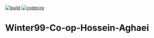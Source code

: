 [![build](https://github.com/Star-Academy/Winter99-Co-op-Hossein-Aghaei/actions/workflows/dotnet.yml/badge.svg)](https://github.com/Star-Academy/Winter99-Co-op-Hossein-Aghaei/actions/workflows/dotnet.yml)
[![codecov](https://codecov.io/gh/Star-Academy/Winter99-Co-op-Hossein-Aghaei/branch/phase05-TDD/graph/badge.svg?token=9J2B48R2EI)](https://codecov.io/gh/Star-Academy/Winter99-Co-op-Hossein-Aghaei)

# Winter99-Co-op-Hossein-Aghaei
